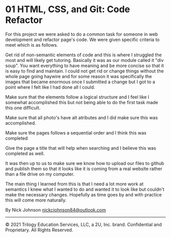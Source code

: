 # 01 HTML, CSS, and Git: Code Refactor

For this project we were asked to do a common task for someone in web development and refactor page's code.
We were given specific criteria to meet which is as follows.

Get rid of non-semantic elements of code 
    and this is where I struggled the most and will likely get tutoring.  Basically it was as our module called it "div soup".  You want everything to have meaning and be more concise so that it is easy to find and maintain.  I could not get rid or change things without the whole page going haywire and for some reason it was specifically the images that became enormous once I submitted a change but I got to a point where I felt like I had done all I could.

Make sure that the elements follow a logical structure 
    and I feel like I somewhat accomplished this but not being able to do the first task made this one difficult.
    
Make sure that all photo's have alt atributes and I did make sure this was accomplished.

Make sure the pages follows a sequential order and I think this was completed

Give the page a title that will help when searching and I believe this was completed as well.

It was then up to us to make sure we know how to upload our files to github and publish them so that it looks like it is coming from a real website rather than a file drive on my computer.

The main thing I learned from this is that I need a lot more work at semantics  I knew what I wanted to do and wanted it to look like but couldn't make the necessary changes.  Hopefully as time goes by and with practice this will come more naturally.

By Nick Johnson
nickcjohnson84@outlook.com

- - -
© 2021 Trilogy Education Services, LLC, a 2U, Inc. brand. Confidential and Proprietary. All Rights Reserved.